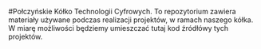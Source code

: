 #Połczyńskie Kółko Technologii Cyfrowych.
To repozytorium zawiera materiały używane podczas realizacji projektów, w ramach naszego kółka. W miarę możliwości będziemy umieszczać tutaj kod źródłówy tych projektów.

